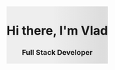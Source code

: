 <div id="header" align="center" class="shimmer">
<h1>Hi there, I'm Vlad</h1>
<h3>Full Stack Developer</h3>
</div>

<style>
  .shimmer {
    background: linear-gradient(90deg, #eee 25%, #ddd 50%, #eee 75%);
    background-size: 200% 100%;
    animation: shimmer 2s infinite;
    display: inline-block;
    white-space: nowrap;
  }

  @keyframes shimmer {
    0% {
      background-position: -200% 0;
    }
    100% {
      background-position: 200% 0;
    }
  }
</style>
<!--
**Vladislav-Simonenko/Vladislav-Simonenko** is a ✨ _special_ ✨ repository because its `README.md` (this file) appears on your GitHub profile.

Here are some ideas to get you started:

- 🔭 I’m currently working on ...
- 🌱 I’m currently learning ...
- 👯 I’m looking to collaborate on ...
- 🤔 I’m looking for help with ...
- 💬 Ask me about ...
- 📫 How to reach me: ...
- 😄 Pronouns: ...
- ⚡ Fun fact: ...
-->
